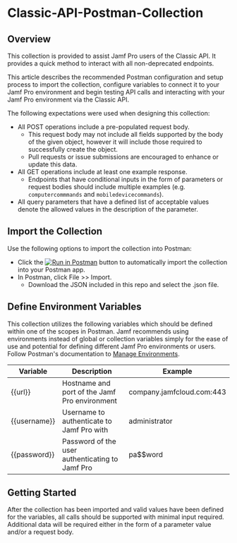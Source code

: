 # Classic-API-Postman-Collection

## Overview
This collection is provided to assist Jamf Pro users of the Classic API. It provides a quick method to interact with all non-deprecated endpoints.

This article describes the recommended Postman configuration and setup process to import the collection, configure variables to connect it to your Jamf Pro environment and begin testing API calls and interacting with your Jamf Pro environment via the Classic API.

The following expectations were used when designing this collection:
* All POST operations include a pre-populated request body.
  - This request body may not include all fields supported by the body of the given object, however it will include those required to successfully create the object.
  - Pull requests or issue submissions are encouraged to enhance or update this data.
* All GET operations include at least one example response.
  - Endpoints that have conditional inputs in the form of parameters or request bodies should include multiple examples (e.g. `computercommmands` and `mobiledevicecommands`).
* All query parameters that have a defined list of acceptable values denote the allowed values in the description of the parameter.

## Import the Collection
Use the following options to import the collection into Postman:
* Click the [![Run in Postman](https://run.pstmn.io/button.svg)](https://app.getpostman.com/run-collection/3f5cc9fc4978cdae78fc) button to automatically import the collection into your Postman app.
* In Postman, click File >> Import.
  - Download the JSON included in this repo and select the .json file.

## Define Environment Variables
This collection utilizes the following variables which should be defined within one of the scopes in Postman. Jamf recommends using environments instead of global or collection variables simply for the ease of use and potential for defining different Jamf Pro environments or users. Follow Postman's documentation to [Manage Environments](https://learning.getpostman.com/docs/postman/environments_and_globals/manage_environments).

| Variable     | Description                                     | Example                   |
|--------------|-------------------------------------------------|---------------------------|
| {{url}}      | Hostname and port of the Jamf Pro environment   | company.jamfcloud.com:443 |
| {{username}} | Username to authenticate to Jamf Pro with       | administrator             |
| {{password}} | Password of the user authenticating to Jamf Pro | pa$$word                  |

## Getting Started
After the collection has been imported and valid values have been defined for the variables, all calls should be supported with minimal input required. Additional data will be required either in the form of a parameter value and/or a request body.
